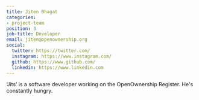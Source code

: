```yaml
---
title: Jiten Bhagat
categories:
- project-team
position: 3
job-title: Developer
email: jiten@openownership.org
social:
  twitter: https://twitter.com/
  instagram: https://www.instagram.com/
  github: https://www.github.com/
  linkedin: https://www.linkedin.com
---
```


‘Jits’ is a software developer working on the OpenOwnership Register. He's constantly hungry.
